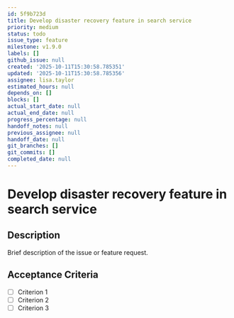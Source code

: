 ```yaml
---
id: 5f9b723d
title: Develop disaster recovery feature in search service
priority: medium
status: todo
issue_type: feature
milestone: v1.9.0
labels: []
github_issue: null
created: '2025-10-11T15:30:58.785351'
updated: '2025-10-11T15:30:58.785356'
assignee: lisa.taylor
estimated_hours: null
depends_on: []
blocks: []
actual_start_date: null
actual_end_date: null
progress_percentage: null
handoff_notes: null
previous_assignee: null
handoff_date: null
git_branches: []
git_commits: []
completed_date: null
---
```


# Develop disaster recovery feature in search service

## Description

Brief description of the issue or feature request.

## Acceptance Criteria

- [ ] Criterion 1
- [ ] Criterion 2
- [ ] Criterion 3
